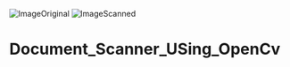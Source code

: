 ![ImageOriginal](https://user-images.githubusercontent.com/26718981/124712980-91514480-df1d-11eb-86fa-35d4d9d1fb0c.jpg)
![ImageScanned](https://user-images.githubusercontent.com/26718981/124712942-87c7dc80-df1d-11eb-9000-62d6f9511c41.jpg)
# Document_Scanner_USing_OpenCv
